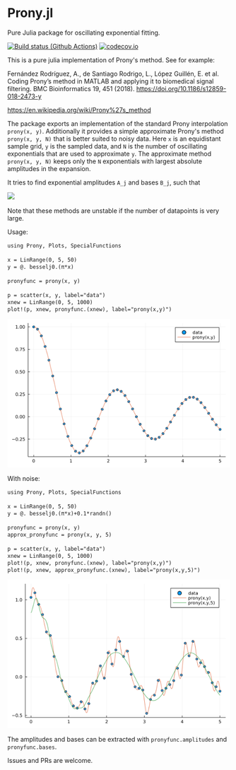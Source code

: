 
# Prony.jl
Pure Julia package for oscillating exponential fitting.

[![Build status (Github Actions)](https://github.com/IlianPihlajamaa/Prony.jl/workflows/CI/badge.svg)](https://github.com/IlianPihlajamaa/Prony.jl/actions)
[![codecov.io](http://codecov.io/github/IlianPihlajamaa/Prony.jl/coverage.svg?branch=main)](http://codecov.io/github/IlianPihlajamaa/Prony.jl?branch=main)

This is a pure julia implementation of Prony's method. See for example:

Fernández Rodríguez, A., de Santiago Rodrigo, L., López Guillén, E. et al. Coding Prony’s method in MATLAB and applying it to biomedical signal filtering. BMC Bioinformatics 19, 451 (2018). https://doi.org/10.1186/s12859-018-2473-y

https://en.wikipedia.org/wiki/Prony%27s_method

The package exports an implementation of the standard Prony interpolation `prony(x, y)`. Additionally it provides a simple approximate Prony's method `prony(x, y, N)` that is better suited to noisy data. Here `x` is an equidistant sample grid, `y` is the sampled data, and `N` is the number of oscillating exponentials that are used to approximate `y`. The approximate method `prony(x, y, N)` keeps only the `N` exponentials with largest absolute amplitudes in the expansion.

It tries to find exponential amplitudes `A_j` and bases `B_j`, such that

<img src="https://render.githubusercontent.com/render/math?math=y_i\approx \sum_{j=1}^{N} A_jB_j^{(i-1)}">

Note that these methods are unstable if the number of datapoints is very large.

Usage:

```
using Prony, Plots, SpecialFunctions

x = LinRange(0, 5, 50)
y = @. besselj0.(π*x)

pronyfunc = prony(x, y)

p = scatter(x, y, label="data")
xnew = LinRange(0, 5, 1000)
plot!(p, xnew, pronyfunc.(xnew), label="prony(x,y)")
```

![Example Plot](prony_no_noise.png)

With noise:


```
using Prony, Plots, SpecialFunctions

x = LinRange(0, 5, 50)
y = @. besselj0.(π*x)+0.1*randn() 

pronyfunc = prony(x, y)
approx_pronyfunc = prony(x, y, 5)

p = scatter(x, y, label="data")
xnew = LinRange(0, 5, 1000)
plot!(p, xnew, pronyfunc.(xnew), label="prony(x,y)")
plot!(p, xnew, approx_pronyfunc.(xnew), label="prony(x,y,5)")
```

![Example Plot](prony.png)

The amplitudes and bases can be extracted with `pronyfunc.amplitudes` and `pronyfunc.bases`.

Issues and PRs are welcome.
